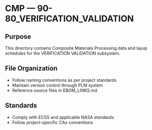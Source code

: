 # CMP — 90-80_VERIFICATION_VALIDATION

## Purpose

This directory contains Composite Materials Processing data and layup schedules for the VERIFICATION VALIDATION subsystem.

## File Organization

- Follow naming conventions as per project standards
- Maintain version control through PLM system
- Reference source files in EBOM_LINKS.md

## Standards

- Comply with ECSS and applicable NASA standards
- Follow project-specific CAx conventions
